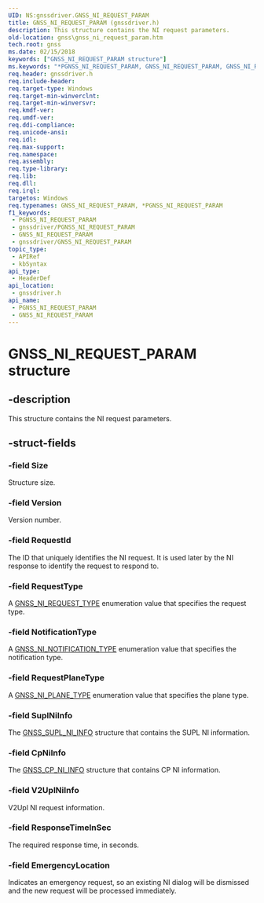 ```yaml
---
UID: NS:gnssdriver.GNSS_NI_REQUEST_PARAM
title: GNSS_NI_REQUEST_PARAM (gnssdriver.h)
description: This structure contains the NI request parameters.
old-location: gnss\gnss_ni_request_param.htm
tech.root: gnss
ms.date: 02/15/2018
keywords: ["GNSS_NI_REQUEST_PARAM structure"]
ms.keywords: "*PGNSS_NI_REQUEST_PARAM, GNSS_NI_REQUEST_PARAM, GNSS_NI_REQUEST_PARAM structure [Sensor Devices], PGNSS_NI_REQUEST_PARAM, PGNSS_NI_REQUEST_PARAM structure pointer [Sensor Devices], gnss.gnss_ni_request_param, gnssdriver/GNSS_NI_REQUEST_PARAM, gnssdriver/PGNSS_NI_REQUEST_PARAM"
req.header: gnssdriver.h
req.include-header: 
req.target-type: Windows
req.target-min-winverclnt: 
req.target-min-winversvr: 
req.kmdf-ver: 
req.umdf-ver: 
req.ddi-compliance: 
req.unicode-ansi: 
req.idl: 
req.max-support: 
req.namespace: 
req.assembly: 
req.type-library: 
req.lib: 
req.dll: 
req.irql: 
targetos: Windows
req.typenames: GNSS_NI_REQUEST_PARAM, *PGNSS_NI_REQUEST_PARAM
f1_keywords:
 - PGNSS_NI_REQUEST_PARAM
 - gnssdriver/PGNSS_NI_REQUEST_PARAM
 - GNSS_NI_REQUEST_PARAM
 - gnssdriver/GNSS_NI_REQUEST_PARAM
topic_type:
 - APIRef
 - kbSyntax
api_type:
 - HeaderDef
api_location:
 - gnssdriver.h
api_name:
 - PGNSS_NI_REQUEST_PARAM
 - GNSS_NI_REQUEST_PARAM
---
```


# GNSS_NI_REQUEST_PARAM structure


## -description

This structure contains the NI request parameters.

## -struct-fields

### -field Size

Structure size.

### -field Version

Version number.

### -field RequestId

The ID that uniquely identifies the NI request. It is used later by the NI response to identify the request to respond to.

### -field RequestType

A <a href="/windows-hardware/drivers/ddi/gnssdriver/ne-gnssdriver-gnss_ni_request_type">GNSS_NI_REQUEST_TYPE</a> enumeration value that specifies the request type.

### -field NotificationType

A <a href="/windows-hardware/drivers/ddi/gnssdriver/ne-gnssdriver-gnss_ni_notification_type">GNSS_NI_NOTIFICATION_TYPE</a> enumeration value that specifies the notification type.

### -field RequestPlaneType

A <a href="/windows-hardware/drivers/ddi/gnssdriver/ne-gnssdriver-gnss_ni_plane_type">GNSS_NI_PLANE_TYPE</a> enumeration value that specifies the plane type.

### -field SuplNiInfo

The <a href="/windows-hardware/drivers/ddi/gnssdriver/ns-gnssdriver-gnss_supl_ni_info">GNSS_SUPL_NI_INFO</a> structure that contains the SUPL NI information.

### -field CpNiInfo

The <a href="/windows-hardware/drivers/ddi/gnssdriver/ns-gnssdriver-gnss_cp_ni_info">GNSS_CP_NI_INFO</a> structure that contains CP NI information.

### -field V2UplNiInfo

V2Upl NI request information.

### -field ResponseTimeInSec

The required response time, in seconds.

### -field EmergencyLocation

Indicates an emergency request, so an existing NI dialog will be dismissed and the new request will be processed immediately.


